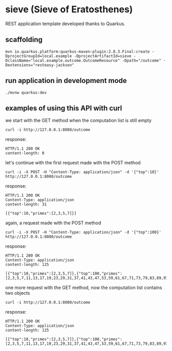 # sieve (Sieve of Eratosthenes)

REST application template developed thanks to Quarkus.

## scaffolding

```shell
mvn io.quarkus.platform:quarkus-maven-plugin:2.8.3.Final:create -DprojectGroupId=local.example -DprojectArtifactId=sieve -DclassName="local.example.outcome.OutcomeResource" -Dpath="/outcome" -Dextensions="resteasy-jackson"
```

## run application in development mode

```shell
./mvnw quarkus:dev
```

## examples of using this API with curl

we start with the GET method when the computation list is still empty

```shell
curl -i http://127.0.0.1:8080/outcome
```

response:

```text
HTTP/1.1 200 OK
content-length: 0
```

let's continue with the first request made with the POST method

```shell
curl -i -X POST -H "Content-Type: application/json" -d '{"top":10}' http://127.0.0.1:8080/outcome
```

response:

```text
HTTP/1.1 200 OK
Content-Type: application/json
content-length: 31

[{"top":10,"primes":[2,3,5,7]}]
```

again, a request made with the POST method

```shell
curl -i -X POST -H "Content-Type: application/json" -d '{"top":100}' http://127.0.0.1:8080/outcome
```

response:

```text
HTTP/1.1 200 OK
Content-Type: application/json
content-length: 125

[{"top":10,"primes":[2,3,5,7]},{"top":100,"primes":[2,3,5,7,11,13,17,19,23,29,31,37,41,43,47,53,59,61,67,71,73,79,83,89,97]}]
```

one more request with the GET method, now the computation list contains two objects

```shell
curl -i http://127.0.0.1:8080/outcome
```

response:

```text
HTTP/1.1 200 OK
Content-Type: application/json
content-length: 125

[{"top":10,"primes":[2,3,5,7]},{"top":100,"primes":[2,3,5,7,11,13,17,19,23,29,31,37,41,43,47,53,59,61,67,71,73,79,83,89,97]}]
```
